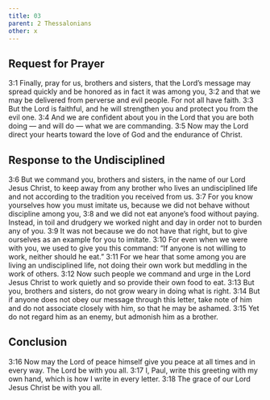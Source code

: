 ```yaml
---
title: 03
parent: 2 Thessalonians
other: x
---
```

## Request for Prayer

<a name="3:1">3:1</a> Finally, pray for us, brothers and sisters, that the Lord’s message may spread quickly and be honored as in fact it was among you, <a name="3:2">3:2</a> and that we may be delivered from perverse and evil people. For not all have faith. <a name="3:3">3:3</a> But the Lord is faithful, and he will strengthen you and protect you from the evil one. <a name="3:4">3:4</a> And we are confident about you in the Lord that you are both doing — and will do — what we are commanding. <a name="3:5">3:5</a> Now may the Lord direct your hearts toward the love of God and the endurance of Christ.

## Response to the Undisciplined

<a name="3:6">3:6</a> But we command you, brothers and sisters, in the name of our Lord Jesus Christ, to keep away from any brother who lives an undisciplined life and not according to the tradition you received from us. <a name="3:7">3:7</a> For you know yourselves how you must imitate us, because we did not behave without discipline among you, <a name="3:8">3:8</a> and we did not eat anyone’s food without paying. Instead, in toil and drudgery we worked night and day in order not to burden any of you. <a name="3:9">3:9</a> It was not because we do not have that right, but to give ourselves as an example for you to imitate. <a name="3:10">3:10</a> For even when we were with you, we used to give you this command: “If anyone is not willing to work, neither should he eat.” <a name="3:11">3:11</a> For we hear that some among you are living an undisciplined life, not doing their own work but meddling in the work of others. <a name="3:12">3:12</a> Now such people we command and urge in the Lord Jesus Christ to work quietly and so provide their own food to eat. <a name="3:13">3:13</a> But you, brothers and sisters, do not grow weary in doing what is right. <a name="3:14">3:14</a> But if anyone does not obey our message through this letter, take note of him and do not associate closely with him, so that he may be ashamed. <a name="3:15">3:15</a> Yet do not regard him as an enemy, but admonish him as a brother.

## Conclusion

<a name="3:16">3:16</a> Now may the Lord of peace himself give you peace at all times and in every way. The Lord be with you all. <a name="3:17">3:17</a> I, Paul, write this greeting with my own hand, which is how I write in every letter. <a name="3:18">3:18</a> The grace of our Lord Jesus Christ be with you all.
